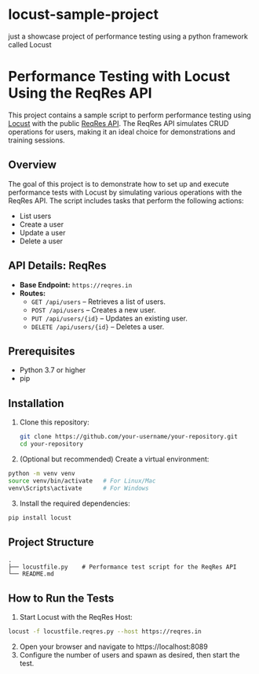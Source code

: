 # locust-sample-project
just a showcase project of performance testing using a python framework called Locust

# Performance Testing with Locust Using the ReqRes API

This project contains a sample script to perform performance testing using [Locust](https://locust.io/) with the public [ReqRes API](https://reqres.in/). The ReqRes API simulates CRUD operations for users, making it an ideal choice for demonstrations and training sessions.

## Overview

The goal of this project is to demonstrate how to set up and execute performance tests with Locust by simulating various operations with the ReqRes API. The script includes tasks that perform the following actions:
- List users
- Create a user
- Update a user
- Delete a user

## API Details: ReqRes

- **Base Endpoint:** `https://reqres.in`
- **Routes:**
  - `GET /api/users` – Retrieves a list of users.
  - `POST /api/users` – Creates a new user.
  - `PUT /api/users/{id}` – Updates an existing user.
  - `DELETE /api/users/{id}` – Deletes a user.

## Prerequisites

- Python 3.7 or higher
- pip

## Installation

1. Clone this repository:
   ```bash
   git clone https://github.com/your-username/your-repository.git
   cd your-repository
   ```
2. (Optional but recommended) Create a virtual environment:
  ```bash
  python -m venv venv
  source venv/bin/activate   # For Linux/Mac
  venv\Scripts\activate      # For Windows
  ```
3. Install the required dependencies:
  ```bash
  pip install locust
  ```
## Project Structure
  ```
  .
  ├── locustfile.py    # Performance test script for the ReqRes API
  └── README.md
  ```
## How to Run the Tests

1. Start Locust with the ReqRes Host:
  ```bash
  locust -f locustfile.reqres.py --host https://reqres.in
  ```
2. Open your browser and navigate to https://localhost:8089
3. Configure the number of users and spawn as desired, then start the test.
